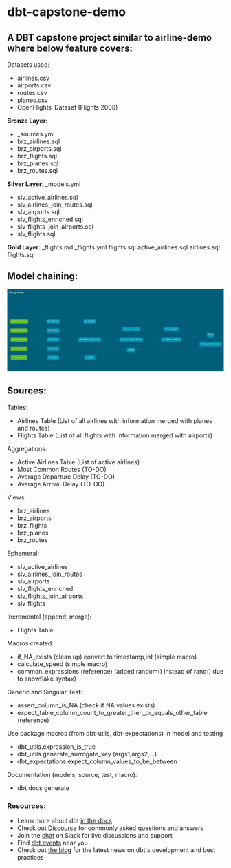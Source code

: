 # dbt-capstone-demo

## A DBT capstone project similar to airline-demo where below feature covers:

Datasets used:
- airlines.csv
- airports.csv
- routes.csv
- planes.csv
- OpenFlights_Dataset (Flights 2008)


**Bronze Layer**:
- _sources.yml
- brz_airlines.sql
- brz_airports.sql
- brz_flights.sql
- brz_planes.sql
- brz_routes.sql


**Silver Layer**:
_models.yml
- slv_active_airlines.sql
- slv_airlines_join_routes.sql
- slv_airports.sql
- slv_flights_enriched.sql
- slv_flights_join_airports.sql
- slv_flights.sql


**Gold Layer**:
_flights.md
_flights.yml
flights.sql
active_airlines.sql
airlines.sql
flights.sql


## Model chaining:
![Alt text](image.png)

## Sources:

Tables:

- Airlines Table (List of all airlines with information merged with planes and routes)
- Flights Table (List of all flights with information merged with airports) 

Aggregations:
- Active Airlines Table (List of active airlines)
- Most Common Routes (TO-DO)
- Average Departure Delay (TO-DO)
- Average Arrival Delay (TO-DO)

Views:
- brz_airlines
- brz_airports
- brz_flights
- brz_planes
- brz_routes

Ephemeral:
- slv_active_airlines
- slv_airlines_join_routes
- slv_airports
- slv_flights_enriched
- slv_flights_join_airports
- slv_flights

Incremental (append, merge):
- Flights Table

Macros created:

- if_NA_exists (clean up) convert to timestamp,int (simple macro)
- calculate_speed (simple macro)
- common_expressions (reference) (added random() instead of rand() due to snowflake syntax)


Generic and Singular Test:
- assert_column_is_NA (check if NA values exists)
- expect_table_column_count_to_greater_then_or_equals_other_table (reference)


Use package macros (from dbt-utils, dbt-expectations) in model and testing

- dbt_utils.expression_is_true
- dbt_utils.generate_surrogate_key (args1,args2,...)
- dbt_expectations.expect_column_values_to_be_between

Documentation (models, source, test, macro):
- dbt docs generate


### Resources:
- Learn more about dbt [in the docs](https://docs.getdbt.com/docs/introduction)
- Check out [Discourse](https://discourse.getdbt.com/) for commonly asked questions and answers
- Join the [chat](https://community.getdbt.com/) on Slack for live discussions and support
- Find [dbt events](https://events.getdbt.com) near you
- Check out [the blog](https://blog.getdbt.com/) for the latest news on dbt's development and best practices
